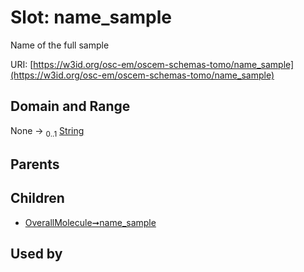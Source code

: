 
# Slot: name_sample

Name of the full sample

URI: [https://w3id.org/osc-em/oscem-schemas-tomo/name_sample](https://w3id.org/osc-em/oscem-schemas-tomo/name_sample)


## Domain and Range

None &#8594;  <sub>0..1</sub> [String](types/String.md)

## Parents


## Children

 *  [OverallMolecule➞name_sample](OverallMolecule_name_sample.md)

## Used by

